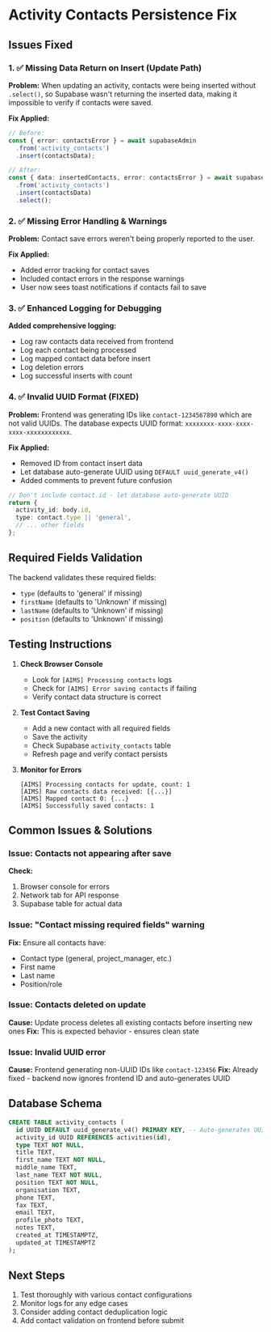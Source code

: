 # Activity Contacts Persistence Fix

## Issues Fixed

### 1. ✅ Missing Data Return on Insert (Update Path)

**Problem:** When updating an activity, contacts were being inserted without `.select()`, so Supabase wasn't returning the inserted data, making it impossible to verify if contacts were saved.

**Fix Applied:**
```typescript
// Before:
const { error: contactsError } = await supabaseAdmin
  .from('activity_contacts')
  .insert(contactsData);

// After:
const { data: insertedContacts, error: contactsError } = await supabaseAdmin
  .from('activity_contacts')
  .insert(contactsData)
  .select();
```

### 2. ✅ Missing Error Handling & Warnings

**Problem:** Contact save errors weren't being properly reported to the user.

**Fix Applied:**
- Added error tracking for contact saves
- Included contact errors in the response warnings
- User now sees toast notifications if contacts fail to save

### 3. ✅ Enhanced Logging for Debugging

**Added comprehensive logging:**
- Log raw contacts data received from frontend
- Log each contact being processed
- Log mapped contact data before insert
- Log deletion errors
- Log successful inserts with count

### 4. ✅ Invalid UUID Format (FIXED)

**Problem:** Frontend was generating IDs like `contact-1234567890` which are not valid UUIDs. The database expects UUID format: `xxxxxxxx-xxxx-xxxx-xxxx-xxxxxxxxxxxx`.

**Fix Applied:**
- Removed ID from contact insert data
- Let database auto-generate UUID using `DEFAULT uuid_generate_v4()`
- Added comments to prevent future confusion

```typescript
// Don't include contact.id - let database auto-generate UUID
return {
  activity_id: body.id,
  type: contact.type || 'general',
  // ... other fields
};
```

## Required Fields Validation

The backend validates these required fields:
- `type` (defaults to 'general' if missing)
- `firstName` (defaults to 'Unknown' if missing)  
- `lastName` (defaults to 'Unknown' if missing)
- `position` (defaults to 'Unknown' if missing)

## Testing Instructions

1. **Check Browser Console**
   - Look for `[AIMS] Processing contacts` logs
   - Check for `[AIMS] Error saving contacts` if failing
   - Verify contact data structure is correct

2. **Test Contact Saving**
   - Add a new contact with all required fields
   - Save the activity
   - Check Supabase `activity_contacts` table
   - Refresh page and verify contact persists

3. **Monitor for Errors**
   ```
   [AIMS] Processing contacts for update, count: 1
   [AIMS] Raw contacts data received: [{...}]
   [AIMS] Mapped contact 0: {...}
   [AIMS] Successfully saved contacts: 1
   ```

## Common Issues & Solutions

### Issue: Contacts not appearing after save
**Check:**
1. Browser console for errors
2. Network tab for API response
3. Supabase table for actual data

### Issue: "Contact missing required fields" warning
**Fix:** Ensure all contacts have:
- Contact type (general, project_manager, etc.)
- First name
- Last name  
- Position/role

### Issue: Contacts deleted on update
**Cause:** Update process deletes all existing contacts before inserting new ones
**Fix:** This is expected behavior - ensures clean state

### Issue: Invalid UUID error
**Cause:** Frontend generating non-UUID IDs like `contact-123456`
**Fix:** Already fixed - backend now ignores frontend ID and auto-generates UUID

## Database Schema

```sql
CREATE TABLE activity_contacts (
  id UUID DEFAULT uuid_generate_v4() PRIMARY KEY, -- Auto-generates UUID
  activity_id UUID REFERENCES activities(id),
  type TEXT NOT NULL,
  title TEXT,
  first_name TEXT NOT NULL,
  middle_name TEXT,
  last_name TEXT NOT NULL,
  position TEXT NOT NULL,
  organisation TEXT,
  phone TEXT,
  fax TEXT,
  email TEXT,
  profile_photo TEXT,
  notes TEXT,
  created_at TIMESTAMPTZ,
  updated_at TIMESTAMPTZ
);
```

## Next Steps

1. Test thoroughly with various contact configurations
2. Monitor logs for any edge cases
3. Consider adding contact deduplication logic
4. Add contact validation on frontend before submit 